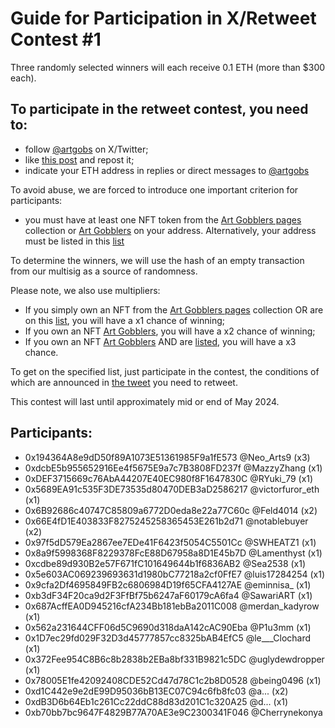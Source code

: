 # Guide for Participation in X/Retweet Contest #1

Three randomly selected winners will each receive 0.1 ETH (more than $300 each).

## To participate in the retweet contest, you need to:
* follow [@artgobs](https://twitter.com/artgobs) on X/Twitter;
* like [this post](https://twitter.com/artgobs/status/1783470320331948443) and repost it;
* indicate your ETH address in replies or direct messages to [@artgobs](https://twitter.com/artgobs)

To avoid abuse, we are forced to introduce one important criterion for participants:
* you must have at least one NFT token from the [Art Gobblers pages](https://blur.io/collection/pages) collection or [Art Gobblers](https://blur.io/collection/artgobblers) on your address. Alternatively, your address must be listed in this [list](https://github.com/Artgobblers-community/Contests/blob/main/active-members-list.txt)

To determine the winners, we will use the hash of an empty transaction from our multisig as a source of randomness.

Please note, we also use multipliers:

* If you simply own an NFT from the [Art Gobblers pages](https://blur.io/collection/pages) collection OR are on this [list](https://github.com/Artgobblers-community/Contests/blob/main/active-members-list.txt), you will have a x1 chance of winning;
* If you own an NFT [Art Gobblers](https://blur.io/collection/artgobblers), you will have a x2 chance of winning;
* If you own an NFT [Art Gobblers](https://blur.io/collection/artgobblers) AND are [listed](https://github.com/Artgobblers-community/Contests/blob/main/active-members-list.txt), you will have a x3 chance.
  
To get on the specified list, just participate in the contest, the conditions of which are announced in [the tweet](https://twitter.com/artgobs/status/1783470320331948443) you need to retweet.

This contest will last until approximately mid or end of May 2024.


## Participants:
* 0x194364A8e9dD50f89A1073E51361985F9a1fE573 @Neo_Arts9 (x3)
* 0xdcbE5b955652916Ee4f5675E9a7c7B3808FD237f @MazzyZhang (x1)
* 0xDEF3715669c76AbA44207E40EC980f8F1647830C @RYuki_79 (x1)
* 0x5689EA91c535F3DE73535d80470DEB3aD2586217 @victorfuror_eth (x1)
* 0x6B92686c40747C85809a6772D0eda8e22a77C60c @Feld4014 (x2)
* 0x66E4fD1E403833F8275245258365453E261b2d71 @notablebuyer (x2)
* 0x97f5dD579Ea2867ee7EDe41F6423f5054C5501Cc @SWHEATZ1 (x1)
* 0x8a9f5998368F8229378FcE88D67958a8D1E45b7D @Lamenthyst (x1)
* 0xcdbe89d930B2e57F671fC101649644b1f6836AB2 @Sea2538 (x1)
* 0x5e603AC069239693631d1980bC77218a2cf0FfE7 @luis17284254 (x1)
* 0x9cfa2Df4695849FB2c6806984D19f65CFA4127AE @eminnisa_ (x1)
* 0xb3dF34F20ca9d2F3FfBf75b6247aF60179cA6fa4 @SawariART (x1)
* 0x687AcffEA0D945216cfA234Bb181ebBa2011C008 @merdan_kadyrow (x1)
* 0x562a231644CFF06d5C9690d318daA142cAC90Eba @P1u3mm (x1)
* 0x1D7ec29fd029F32D3d45777857cc8325bAB4EfC5 @le___Clochard (x1)
* 0x372Fee954C8B6c8b2838b2EBa8bf331B9821c5DC @uglydewdropper (x1)
* 0x78005E1fe42092408CDE52Cd47d78C1c2b8D0528 @being0496 (x1)
* 0xd1C442e9e2dE99D95036bB13EC07C94c6fb8fc03 @a... (x2)
* 0xdB3D6b64Eb1c261Cc22ddC88d83d201C1c320A25 @d... (x1)
* 0xb70bb7bc9647F4829B77A70AE3e9C2300341F046 @Cherrynekonya
